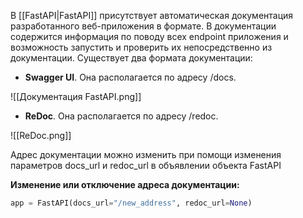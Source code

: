 В [[FastAPI|FastAPI]] присутствует автоматическая документация разработанного веб-приложения в формате. В документации содержится информация по поводу всех endpoint приложения и возможность запустить и проверить их непосредственно из документации. Существует два формата документации:

- **Swagger UI**. Она располагается по адресу /docs.

![[Документация FastAPI.png]]

- **ReDoc**. Она располагается по адресу /redoc.

![[ReDoc.png]]

Адрес документации можно изменить при помощи изменения параметров docs_url и redoc_url в объявлении объекта FastAPI

**Изменение или отключение адреса документации:**

```Python
app = FastAPI(docs_url="/new_address", redoc_url=None)
```